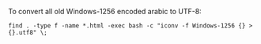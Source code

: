 To convert all old Windows-1256 encoded arabic to UTF-8:

``find . -type f -name *.html -exec bash -c "iconv -f Windows-1256 {} > {}.utf8" \;``
